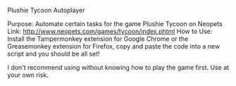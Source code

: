 Plushie Tycoon Autoplayer

Purpose: Automate certain tasks for the game Plushie Tycoon on Neopets
Link: http://www.neopets.com/games/tycoon/index.phtml
How to Use: Install the Tampermonkey extension for Google Chrome or the Greasemonkey extension for Firefox, copy and paste the code into a new script and you should be all set!

I don't recommend using without knowing how to play the game first. Use at your own risk.
